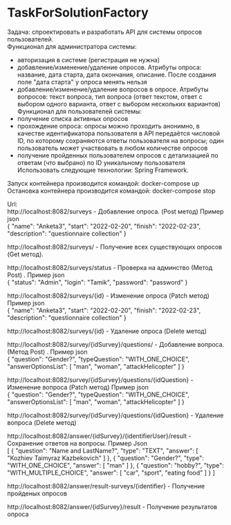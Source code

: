 # TaskForSolutionFactory
Задача: спроектировать и разработать API для системы опросов пользователей.\
Функционал для администратора системы: 
- авторизация в системе (регистрация не нужна)
- добавление/изменение/удаление опросов. Атрибуты опроса: название, дата старта, дата окончания, описание. После создания поле "дата старта" у опроса менять нельзя 
- добавление/изменение/удаление вопросов в опросе. Атрибуты вопросов: текст вопроса, тип вопроса (ответ текстом, ответ с выбором одного варианта, ответ с выбором нескольких вариантов)  \
Функционал для пользователей системы:  
- получение списка активных опросов 
- прохождение опроса: опросы можно проходить анонимно, в качестве идентификатора пользователя в API передаётся числовой ID, по которому сохраняются ответы пользователя на вопросы; один пользователь может участвовать в любом количестве опросов 
- получение пройденных пользователем опросов с детализацией по ответам (что выбрано) по ID уникальному пользователя  \
Использовать следующие технологии: Spring Framework. 


Запуск контейнера производится командой: docker-compose up \
Остановка контейнера производится командой: docker-compose stop 

Url: \
http://localhost:8082/surveys  - Добавление опроса. (Post метод) Пример json \
{
  "name": "Anketa3",
  "start": "2022-02-20",
  "finish": "2022-02-23",
  "description": "questionnaire collection"
} 

http://localhost:8082/surveys/  - Получение всех существующих опросов (Get метод). 

http://localhost:8082/surveys/status - Проверка на админство (Метод Post) . Пример json \
{
  "status": "Admin",
  "login": "Tamik",
  "password": "password"
} 

http://localhost:8082/surveys/{id} - Изменение опроса (Patch метод) Пример json \
{
  "name": "Anketa3",
  "start": "2022-02-20",
  "finish": "2022-02-23",
  "description": "questionnaire collection"
} 

http://localhost:8082/surveys/{id} - Удаление опроса (Delete метод) 

http://localhost:8082/survey/{idSurvey}/questions/  - Добавление вопроса.  (Метод Post) . Пример json \
{
  "question": "Gender?",
  "typeQuestion": "WITH_ONE_CHOICE",
  "answerOptionsList": [
    "man",
    "woman",
    "attackHelicopter"
  ]
} 

http://localhost:8082/survey/{idSurvey}/questions/{idQuestion}  - Изменение вопроса (Patch метод) Пример json \
{
  "question": "Gender?",
  "typeQuestion": "WITH_ONE_CHOICE",
  "answerOptionsList": [
    "man",
    "woman",
    "attackHelicopter"
  ]
}

http://localhost:8082/survey/{idSurvey}/questions/{idQuestion}  - Удаление вопроса (Delete метод)

http://localhost:8082/answer/{idSurvey}/{identifierUser}/result - Сохранение ответов на вопросы. Пример Json \
 [
    {
      "question": "Name and LastName?",
      "type": "TEXT",
      "answer": [
        "Kozhiev Taimyraz Kazbekovich"
      ]
    },
    {
      "question": "Gender?",
      "type": "WITH_ONE_CHOICE",
      "answer": [
        "man"
      ]
    },
    {
      "question": "hobby?",
      "type": "WITH_MULTIPLE_CHOICE",
      "answer": [
        "car",
        "sport",
        "eating food"
      ]
    }
  ]

http://localhost:8082/answer/result-surveys/{identifier} - Получение пройденых опросов 

http://localhost:8082/answer/{idSurvey}/result - Получение результатов опроса





